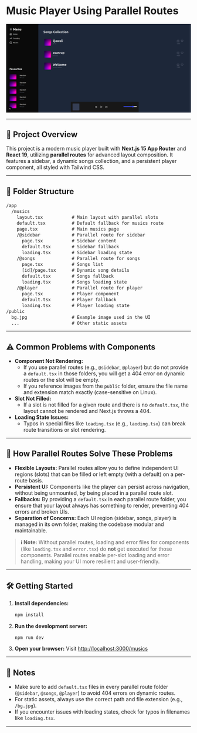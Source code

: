 # Music Player Using Parallel Routes

![App Screenshot](./public/image.png)

---

## 🎵 Project Overview

This project is a modern music player built with **Next.js 15 App Router** and **React 19**, utilizing **parallel routes** for advanced layout composition. It features a sidebar, a dynamic songs collection, and a persistent player component, all styled with Tailwind CSS.

---

## 📁 Folder Structure

```
/app
  /musics
    layout.tsx           # Main layout with parallel slots
    default.tsx          # Default fallback for musics route
    page.tsx             # Main musics page
    /@sidebar            # Parallel route for sidebar
      page.tsx           # Sidebar content
      default.tsx        # Sidebar fallback
      loading.tsx        # Sidebar loading state
    /@songs              # Parallel route for songs
      page.tsx           # Songs list
      [id]/page.tsx      # Dynamic song details
      default.tsx        # Songs fallback
      loading.tsx        # Songs loading state
    /@player             # Parallel route for player
      page.tsx           # Player component
      default.tsx        # Player fallback
      loading.tsx        # Player loading state
/public
  bg.jpg                 # Example image used in the UI
  ...                    # Other static assets
```

---

## ⚠️ Common Problems with Components

- **Component Not Rendering:**
  - If you use parallel routes (e.g., `@sidebar`, `@player`) but do not provide a `default.tsx` in those folders, you will get a 404 error on dynamic routes or the slot will be empty.
  - If you reference images from the `public` folder, ensure the file name and extension match exactly (case-sensitive on Linux).
- **Slot Not Filled:**
  - If a slot is not filled for a given route and there is no `default.tsx`, the layout cannot be rendered and Next.js throws a 404.
- **Loading State Issues:**
  - Typos in special files like `loading.tsx` (e.g., `laoding.tsx`) can break route transitions or slot rendering.

---

## 🚀 How Parallel Routes Solve These Problems

- **Flexible Layouts:** Parallel routes allow you to define independent UI regions (slots) that can be filled or left empty (with a default) on a per-route basis.
- **Persistent UI:** Components like the player can persist across navigation, without being unmounted, by being placed in a parallel route slot.
- **Fallbacks:** By providing a `default.tsx` in each parallel route folder, you ensure that your layout always has something to render, preventing 404 errors and broken UIs.
- **Separation of Concerns:** Each UI region (sidebar, songs, player) is managed in its own folder, making the codebase modular and maintainable.

> **ℹ️ Note:**
> Without parallel routes, loading and error files for components (like `loading.tsx` and `error.tsx`) do **not** get executed for those components. Parallel routes enable per-slot loading and error handling, making your UI more resilient and user-friendly.

---

## 🛠️ Getting Started

1. **Install dependencies:**
   ```bash
   npm install
   ```
2. **Run the development server:**
   ```bash
   npm run dev
   ```
3. **Open your browser:**
   Visit [http://localhost:3000/musics](http://localhost:3000/musics)

---

## 📝 Notes
- Make sure to add `default.tsx` files in every parallel route folder (`@sidebar`, `@songs`, `@player`) to avoid 404 errors on dynamic routes.
- For static assets, always use the correct path and file extension (e.g., `/bg.jpg`).
- If you encounter issues with loading states, check for typos in filenames like `loading.tsx`.

---


